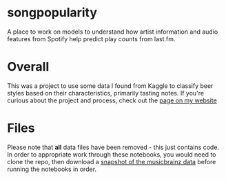 # songpopularity
A place to work on models to understand how artist information and audio features from Spotify help predict play counts from last.fm.

# Overall

This was a project to use some data I found from Kaggle to classify beer styles based on their characteristics, primarily tasting notes. If you're curious about the project and process, check out the [page on my website](https://astaylor92.github.io/song-popularity/)

# Files

Please note that **all** data files have been removed - this just contains code. In order to appropriate work through these notebooks, you would need to clone the repo, then download a [snapshot of the musicbrainz data](https://musicbrainz.org/doc/MusicBrainz_Database/Download) before running the notebooks in order.

